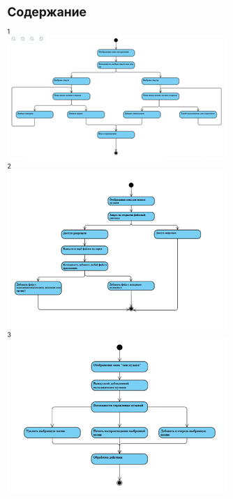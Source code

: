 # Содержание
1 ![Авторизация](https://github.com/MaximSolodkovVMSIS/MucisApp/blob/master/Diagrams/img/AuthorizeationActivity.png)  
2 ![Поиск музыки](https://github.com/MaximSolodkovVMSIS/MucisApp/blob/master/Diagrams/img/searchActivity.png)  
3 ![Моя музыка](https://github.com/MaximSolodkovVMSIS/MucisApp/blob/master/Diagrams/img/myMusicActivity.png)  
